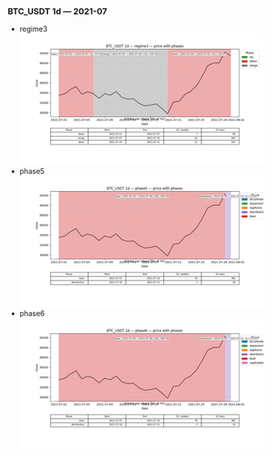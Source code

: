 ### BTC_USDT 1d — 2021-07

- regime3
![BTC_USDT_1d_regime3_2021-07_phase_price.png](outputs/fourier/phase_monthly/BTC_USDT/1d/2021/2021-07/BTC_USDT_1d_regime3_2021-07_phase_price.png)
- phase5
![BTC_USDT_1d_phase5_2021-07_phase_price.png](outputs/fourier/phase_monthly/BTC_USDT/1d/2021/2021-07/BTC_USDT_1d_phase5_2021-07_phase_price.png)
- phase6
![BTC_USDT_1d_phase6_2021-07_phase_price.png](outputs/fourier/phase_monthly/BTC_USDT/1d/2021/2021-07/BTC_USDT_1d_phase6_2021-07_phase_price.png)